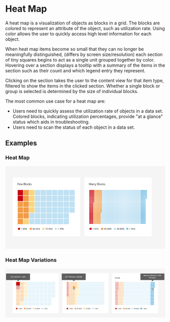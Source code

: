 # Heat Map

A heat map is a visualization of objects as blocks in a grid. The blocks are colored to represent an attribute of the object, such as utilization rate. Using color allows the user to quickly access high level information for each object.  

When heat map items become so small that they can no longer be meaningfully distinguished,  (differs by screen size/resolution) each section of tiny squares begins to act as a single unit grouped together by color. Hovering over a section displays a tooltip with a summary of the items in the section such as their count and which legend entry they represent.

Clicking on the section takes the user to the content view for that item type, filtered to show the items in the clicked section. Whether a single block or group is selected is determined by the size of individual blocks.

The most common use case for a heat map are:
* Users need to quickly assess the utilization rate of objects in a data set. Colored blocks, indicating utilization percentages, provide "at a glance" status which aids in troubleshooting.
* Users need to scan the status of each object in a data set.

## Examples

### Heat Map
![Image of card title](img/heat-map.png)

### Heat Map Variations
![Image of card title](img/heat-map-hover.png)
